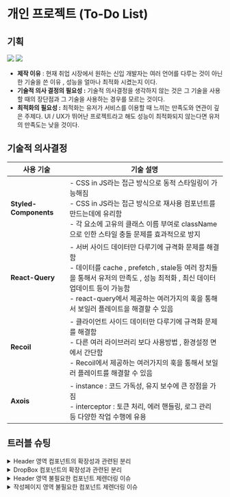 # 개인 프로젝트 (To-Do List)

## 기획

<img src = "https://i.ibb.co/74M3MCZ/2023-08-04-5-40-12.png">
<img src = "https://i.ibb.co/vzStqPw/2023-08-04-5-40-06.png">

- **제작 이유** : 현재 취업 시장에서 원하는 신입 개발자는 여러 언어를 다루는 것이 아닌 한 기술을 쓴 이유 , 성능을 얼마나 최적화 시켰는지 이다.
- **기술적 의사 결정의 필요성 :** 기술적 의사결정을 생각하지 않는 것은 그 기술을 사용할 때의 장단점과 그 기술을 사용하는 경우를 모르는 것이다.
- **최적화의 필요성 :** 최적화는 유저가 서비스를 이용할 때 느끼는 만족도와 연관이 깊은 주제다. UI / UX가 뛰어난 프로젝트라고 해도 성능이 최적화되지 않는다면 유저의 만족도는 낮을 것이다.

## 기술적 의사결정

| 사용 기술             | 기술 설명                                                                                                                                                                                                                                                               |
| --------------------- | ----------------------------------------------------------------------------------------------------------------------------------------------------------------------------------------------------------------------------------------------------------------------- |
| **Styled-Components** | - CSS in JS라는 접근 방식으로 동적 스타일링이 가능해짐<br>- CSS in JS라는 접근 방식으로 재사용 컴포넌트를 만드는데에 유리함<br>- 각 요소에 고유의 클래스 이름 부여로 className으로 인한 스타일 충돌 문제를 효과적으로 방지                                              |
| **React-Query**       | - 서버 사이드 데이터만 다루기에 규격화 문제를 해결함<br>- 데이터를 cache , prefetch , stale등 여러 장치들을 통해서 유저의 만족도 , 성능 최적화 , 최신 데이터 업데이트 등이 가능함<br>- react-query에서 제공하는 여러가지의 훅을 통해서 보일러 플레이트을 해결할 수 있음 |
| **Recoil**            | - 클라이언트 사이드 데이터만 다루기에 규격화 문제를 해결함<br>- 다른 여러 라이브러리 보다 사용방법 , 환경설정 면에서 간단함<br>- Recoil에서 제공하는 여러가지의 훅을 통해서 보일러 플레이트를 해결할 수 있음                                                            |
| **Axois**             | - instance : 코드 가독성, 유지 보수에 큰 장점을 가짐<br>- interceptor : 토큰 처리, 에러 핸들링, 로그 관리 등 다양한 작업 수행에 유용                                                                                                                                    |

## 트러블 슈팅

<details>
<summary>Header 영역 컴포넌트의 확장성과 관련된 분리</summary>
<br/>

**`문제상황`**

- 내가 만들려고 하는 헤더의 영역을 캘린더 까지를 헤더로 볼 것인지 , 아님 제목 영역 까지로 봐야할 것인지에 대한 설계에서의 문제가 발생함

**`해결방법`**

- 문제상황을 가지고 크게 2가지 대안을 생각함
- 헤더 영역을 캘린더까지로 생각
- 헤더 영역을 제목까지로 생각

**`결과`**

- 코드가 길어진다고 해서 이 코드가 클린코드가 아니라고 생각하는 것은 잘못된 생각이다. 이유는 코드가 길어지면 내가 원하는 코드를 찾기 힘들고 유지보수 적인 측면에서 어려워진다는 생각. 하지만 나중에 확장성을 위해서는 단일 책임의 역할이 명확한 코드가 가능성이 높음.

</details>

<details>
<summary>DropBox 컴포넌트의 확장성과 관련된 분리</summary>
<br/>

**`문제상황`**

- 내가 만들려고 하는 드롭박스의 컴포넌트 분리를 어떻게 해야지 나중에 확장을 고려했을 때 확장성을 맞출 수 있는 구조로 설계할 지에 대한 고민이 있었음

**`해결방법`**

- 토스에서 컴포넌트 분리와 관련된 영상이 있어서 그 영상을 참고함. 대체적으로 컴포넌트를 분리할 때는 그 컴포넌트가 하나의 역할을 담당할 수 있도록 만듦. 즉 단일 책임의 원칙에 따라서 하나의 역할을 담당하는 컴포넌트로 분리하여 해당 문제를 해결함

**`결과`**

- 하나의 책임을 지는 컴포넌트로 분리했을 때 그 컴포넌트가 무슨 역할을 하는지를 한눈에 알 수 있으며 그 역할을 담당하는 컴포넌트만 수정하면 되므로 여러가지 상황에 대처할 수 있었음

</details>

<details>
<summary>Header 영역 불필요한 컴포넌트 제렌더링 이슈</summary>
<br/>

**`문제상황`**

- 헤더 영역는 크게 2가지로 나뉜다. 제목 영역 , 설명 영역 이렇게 2가지로 나뉜다. 여기서 문제는 설명영역에서 에니매이션 처리를 했는데 이 에니매이션 처리가 제목 영역까지 영향을 미친다는 것이다.
- 원인을 분석해보니 헤더의 제목 , 설명 영역을 감싸는 부모 영역이 있다면 이 부모영역에서 상태를 관리하고 있었고 이로 인해서 제목 , 설명 영역 모두가 영향을 받는 것이었다.

**`해결방법`**

- 부모 영역에서 관리하는 상태를 각각의 자식들에게 넘겨줌으로써 바뀔려고 하는 요소에게만 해당 변화를 일으켰다. 처음에는 React memo를 이용한 컴포넌트 캐싱을 진행했지만 나중에 Header 영역을 업데이트를 하는데 문제가 발생해서 확장성을 위해서 Header 영역안에 복합 컴포넌트로써 title , desc을 추가했다.

**`결과`**

해결 과정 노션 페이지 (https://broad-wishbone-2bb.notion.site/106a3bbae86243cab0c71b99d42b8715?pvs=4)

</details>

<details>
<summary>작성페이지 영역 불필요한 컴포넌트 제렌더링 이슈</summary>
<br/>

**`문제상황`**

- 작성 페이지에서 제목과 관련된 인풋 박스를 수정했는데 결과적으로는 모든 InputBox와 Select박스들이 바뀌는 현상을 목격할 수 있었음
- 원인을 분석해보니 props로 넘기는 함수에서 문제가 발생함 함수의 경우 참조 타입으로 안에 내용이 갔다고 해도 메모리에 똑같은 함수가 올라갔을 경우, 이는 shallow equerl 테스트에서 다른 부분으로 판단함

**`해결방법`**

- 위 상황으로 봤을 대 함수가 케싱되지 않고 매번 새로 만들어지기에 props로는 매번 새로운 값이 들어가게 됨. 따라서 함수를 캐싱해야 한다는 판단을 내림
- 함수를 캐싱하는 방법으로는 useCallback이라는 훅을 사용함. 이때 처음 화면에 렌더링 되었을 때 함수를 캐싱하고 다음 부터는 캐싱된 함수를 계속 써야 하기에 의존성 배열은 빈 배열로 만듦

**`결과`**

해결 과정 노션 페이지 (https://broad-wishbone-2bb.notion.site/106a3bbae86243cab0c71b99d42b8715?pvs=4)

</details>
